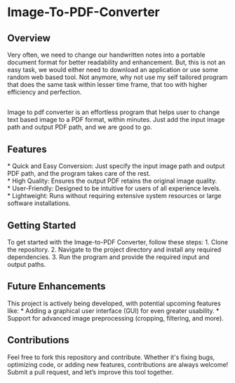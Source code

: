 <h1>Image-To-PDF-Converter</h1>

<h2>Overview</h2>
Very often, we need to change our handwritten notes into a portable document format for better readability and enhancement. But, this is not an easy task, we would either need to download an application or use some random web based tool. Not anymore, why not use my self tailored program that does the same task within lesser time frame, that too with higher efficiency and perfection.

<h2></h2>
Image to pdf converter is an effortless program that helps user to change text based image to a PDF format, within minutes. Just add the input image path and output PDF path, and we are good to go.


<h2>Features</h2>
* Quick and Easy Conversion: Just specify the input image path and output PDF path, and the program takes care of the rest.<br>
* High Quality: Ensures the output PDF retains the original image quality.</br>
* User-Friendly: Designed to be intuitive for users of all experience levels.</br>
* Lightweight: Runs without requiring extensive system resources or large software installations.</br>

<h2>Getting Started</h2>
To get started with the Image-to-PDF Converter, follow these steps:
1. Clone the repository.
2. Navigate to the project directory and install any required dependencies.
3. Run the program and provide the required input and output paths.

<h2>Future Enhancements</h2>
This project is actively being developed, with potential upcoming features like:
* Adding a graphical user interface (GUI) for even greater usability.
* Support for advanced image preprocessing (cropping, filtering, and more).

<h2>Contributions</h2>
Feel free to fork this repository and contribute. Whether it's fixing bugs, optimizing code, or adding new features, contributions are always welcome! Submit a pull request, and let’s improve this tool together.
